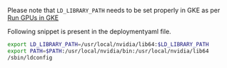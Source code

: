 Please note that `LD_LIBRARY_PATH` needs to be set properly in GKE as per [Run GPUs in GKE](https://cloud.google.com/kubernetes-engine/docs/how-to/gpus)


Following snippet is present in the deploymentyaml file.

```bash
export LD_LIBRARY_PATH=/usr/local/nvidia/lib64:$LD_LIBRARY_PATH
export PATH=$PATH:/usr/local/nvidia/bin:/usr/local/nvidia/lib64
/sbin/ldconfig
```